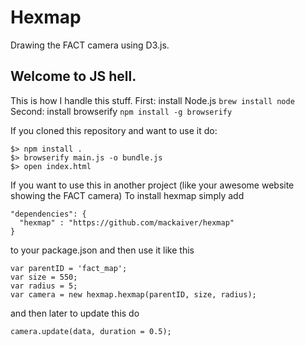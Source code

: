 # Hexmap

Drawing the FACT camera using D3.js.

## Welcome to JS hell.
This is how I handle this stuff.
First: install Node.js `brew install node`
Second: install browserify `npm install -g browserify`

If you cloned this repository and want to use it do:

    $> npm install .     
    $> browserify main.js -o bundle.js
    $> open index.html

If you want to use this in another project (like your awesome website showing the FACT camera)
To install hexmap simply add

    "dependencies": {
      "hexmap" : "https://github.com/mackaiver/hexmap"
    }

to your package.json and then use it like this

    var parentID = 'fact_map';
    var size = 550;
    var radius = 5;
    var camera = new hexmap.hexmap(parentID, size, radius);

and then later to update this do

    camera.update(data, duration = 0.5);
